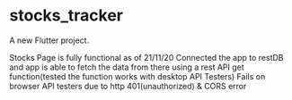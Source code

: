 # stocks_tracker

A new Flutter project.



Stocks Page is fully functional as of 21/11/20
Connected the app to restDB and app is able to fetch the data from
there using a rest API get function(tested the function works with desktop API Testers)
Fails on browser API testers due to http 401(unauthorized) & CORS error